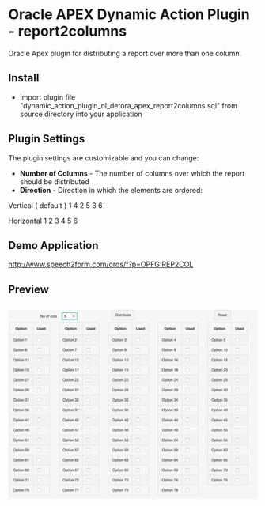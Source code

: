 # Oracle APEX Dynamic Action Plugin -  report2columns
Oracle Apex plugin for distributing a report over more than one column. 

## Install
- Import plugin file "dynamic_action_plugin_nl_detora_apex_report2columns.sql" from source directory into your application

## Plugin Settings
The plugin settings are customizable and you can change:
- **Number of Columns** - The number of columns over which the report should be distributed
- **Direction** - Direction in which the elements are ordered:

Vertical ( default )
1    4
2    5
3    6

Horizontal
1    2
3    4
5    6

## Demo Application
http://www.speech2form.com/ords/f?p=OPFG:REP2COL

## Preview
![](https://github.com/dickdral/apex-report2columns/blob/master/report2columns_example.png?raw=true)
---
